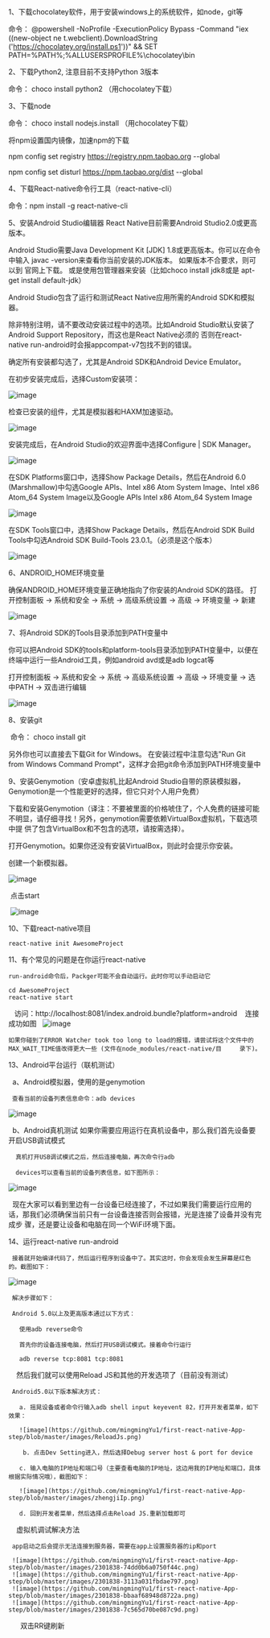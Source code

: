 1、下载chocolatey软件，用于安装windows上的系统软件，如node，git等 

  命令： 
    @powershell -NoProfile -ExecutionPolicy Bypass -Command "iex ((new-object ne   t.webclient).DownloadString
    ('https://chocolatey.org/install.ps1'))" && SET PATH=%PATH%;%ALLUSERSPROFILE%\chocolatey\bin
	 
2、下载Python2,  注意目前不支持Python 3版本

  命令： choco install python2 （用chocolatey下载）

3、下载node

   命令： choco install nodejs.install  （用chocolatey下载）
   
   将npm设置国内镜像，加速npm的下载
   
   npm config set registry https://registry.npm.taobao.org --global
   
   npm config set disturl https://npm.taobao.org/dist --global
   
4、下载React-native命令行工具（react-native-cli）

   命令：npm install -g react-native-cli
   
5、安装Android Studio编辑器  React Native目前需要Android Studio2.0或更高版本。

   Android Studio需要Java Development Kit [JDK] 1.8或更高版本。你可以在命令中输入 javac -version来查看你当前安装的JDK版本。
   如果版本不合要求，则可以到 官网上下载。 或是使用包管理器来安装（比如choco install jdk8或是 apt-get install default-jdk）
   
   Android Studio包含了运行和测试React Native应用所需的Android SDK和模拟器。
   
   除非特别注明，请不要改动安装过程中的选项。比如Android Studio默认安装了 Android Support Repository，而这也是React Native必须的
   否则在react-native run-android时会报appcompat-v7包找不到的错误。
   
   确定所有安装都勾选了，尤其是Android SDK和Android Device Emulator。
   
   在初步安装完成后，选择Custom安装项：

   ![image](https://github.com/mingmingYu1/first-react-native-App-step/blob/master/images/react-native-android-studio-custom-install-windows.png)
   
   检查已安装的组件，尤其是模拟器和HAXM加速驱动。

   ![image](https://github.com/mingmingYu1/first-react-native-App-step/blob/master/images/react-native-android-studio-verify-installs-windows.png)
   
   安装完成后，在Android Studio的欢迎界面中选择Configure | SDK Manager。

   ![image](https://github.com/mingmingYu1/first-react-native-App-step/blob/master/images/react-native-android-studio-configure-sdk-windows.png)
   
   在SDK Platforms窗口中，选择Show Package Details，然后在Android 6.0 (Marshmallow)中勾选Google APIs、Intel x86 Atom System Image、Intel x86   Atom_64 System Image以及Google APIs Intel x86 Atom_64 System Image

   ![image](https://github.com/mingmingYu1/first-react-native-App-step/blob/master/images/react-native-android-studio-android-sdk-platforms-windows.png)

   在SDK Tools窗口中，选择Show Package Details，然后在Android SDK Build Tools中勾选Android SDK Build-Tools 23.0.1。（必须是这个版本）

   ![image](https://github.com/mingmingYu1/first-react-native-App-step/blob/master/images/react-native-android-studio-android-sdk-build-tools-windows.png)

6、ANDROID_HOME环境变量

  确保ANDROID_HOME环境变量正确地指向了你安装的Android SDK的路径。
  打开控制面板 -> 系统和安全 -> 系统 -> 高级系统设置 -> 高级 -> 环境变量 -> 新建

  ![image](https://github.com/mingmingYu1/first-react-native-App-step/blob/master/images/react-native-android-sdk-environment-variable-windows.png)

7、将Android SDK的Tools目录添加到PATH变量中

  你可以把Android SDK的tools和platform-tools目录添加到PATH变量中，以便在终端中运行一些Android工具，例如android avd或是adb logcat等

  打开控制面板 -> 系统和安全 -> 系统 -> 高级系统设置 -> 高级 -> 环境变量 -> 选中PATH -> 双击进行编辑

  ![image](https://github.com/mingmingYu1/first-react-native-App-step/blob/master/images/react-native-android-tools-environment-variable-windows.png)

8、安装git

  命令： choco install git
  
  另外你也可以直接去下载Git for Windows。 在安装过程中注意勾选"Run Git from Windows Command Prompt"，这样才会把git命令添加到PATH环境变量中
  
9、安装Genymotion（安卓虚拟机,比起Android Studio自带的原装模拟器，Genymotion是一个性能更好的选择，但它只对个人用户免费）
  
  下载和安装Genymotion（译注：不要被里面的价格唬住了，个人免费的链接可能不明显，请仔细寻找！另外，genymotion需要依赖VirtualBox虚拟机，下载选项中提   供了包含VirtualBox和不包含的选项，请按需选择）。
  
  打开Genymotion。如果你还没有安装VirtualBox，则此时会提示你安装。
  
  创建一个新模拟器。
  
  ![image](https://github.com/mingmingYu1/first-react-native-App-step/blob/master/images/Genymotion.png)
  
  点击start

  ![image](https://github.com/mingmingYu1/first-react-native-App-step/blob/master/images/GenymotionShell.png)
  
10、下载react-native项目

    react-native init AwesomeProject

11、有个常见的问题是在你运行react-native

    run-android命令后，Packger可能不会自动运行。此时你可以手动启动它

    cd AwesomeProject
    react-native start
    
    访问：http://localhost:8081/index.android.bundle?platform=android
    连接成功如图
   ![image](https://github.com/mingmingYu1/first-react-native-App-step/blob/master/images/platform=android.png)
    
    如果你碰到了ERROR Watcher took too long to load的报错，请尝试将这个文件中的MAX_WAIT_TIME值改得更大一些 (文件在node_modules/react-native/目     录下)。
 
 13、Android平台运行（联机测试）

   a、Android模拟器，使用的是genymotion
   
     查看当前的设备列表信息命令：adb devices
     
  ![image](https://github.com/mingmingYu1/first-react-native-App-step/blob/master/images/adbDevices1.png)
   
   b、Android真机测试
      如果你需要应用运行在真机设备中，那么我们首先设备要开启USB调试模式
      
      真机打开USB调试模式之后，然后连接电脑，再次命令行adb 

      devices可以查看当前的设备列表信息，如下图所示： 

  ![image](https://github.com/mingmingYu1/first-react-native-App-step/blob/master/images/adbDevices2.png)
      
   现在大家可以看到里边有一台设备已经连接了，不过如果我们需要运行应用的话，那我们必须确保当前只有一台设备连接否则会报错，光是连接了设备并没有完成步      骤，还是要让设备和电脑在同一个WiFi环境下面。
   
  14、运行react-native run-android
     
     接着就开始编译代码了，然后运行程序到设备中了。其实这时，你会发现会发生屏幕是红色的。截图如下：

   ![image](https://github.com/mingmingYu1/first-react-native-App-step/blob/master/images/startEror.png)
     
     解决步骤如下：
     
     Android 5.0以上及更高版本通过以下方式： 
     
       使用adb reverse命令 
     
       首先你的设备连接电脑，然后打开USB调试模式。接着命令行运行 
     
       adb reverse tcp:8081 tcp:8081 
     
       然后我们就可以使用Reload JS和其他的开发选项了（目前没有测试）
     
     Android5.0以下版本解决方式：
     
       a. 摇晃设备或者命令行输入adb shell input keyevent 82，打开开发者菜单，如下效果： 

       ![image](https://github.com/mingmingYu1/first-react-native-App-step/blob/master/images/ReloadJs.png)
	
        b. 点击Dev Setting进入，然后选择Debug server host & port for device 
     
       c. 输入电脑的IP地址和端口号（主要查看电脑的IP地址，这边用我的IP地址和端口，具体根据实际情况哦），截图如下： 

       ![image](https://github.com/mingmingYu1/first-react-native-App-step/blob/master/images/zhengjiIp.png)
	
       d. 回到开发者菜单，然后选择点击Reload JS.重新加载即可
     
     虚拟机调试解决方法  

     app启动之后会提示无法连接到服务器，需要在app上设置服务器的ip和port 

     ![image](https://github.com/mingmingYu1/first-react-native-App-step/blob/master/images/2301838-74dd0b6a0750f44c.png)
     ![image](https://github.com/mingmingYu1/first-react-native-App-step/blob/master/images/2301838-3113a031fbdae797.png)
     ![image](https://github.com/mingmingYu1/first-react-native-App-step/blob/master/images/2301838-bbaaf68948d8722a.png)
     ![image](https://github.com/mingmingYu1/first-react-native-App-step/blob/master/images/2301838-7c565d70be087c9d.png)
       
       双击RR键刷新
     
    
